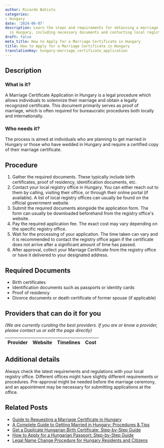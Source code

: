 ```yaml
---
author: Ricardo Batista
categories:
- Hungary
date: '2024-06-07'
description: Learn the steps and requirements for obtaining a marriage certificate
  in Hungary, including necessary documents and contacting local registry offices.
draft: false
meta_title: How to Apply for a Marriage Certificate in Hungary
title: How to Apply for a Marriage Certificate in Hungary
translationKey: hungary-marriage_certificate_application
---
```


## Description
### What is it?
A Marriage Certificate Application in Hungary is a legal procedure which allows individuals to solemnize their marriage and obtain a legally recognized certificate. This document primarily serves as proof of marriage, which is often required for bureaucratic procedures both locally and internationally.

### Who needs it?
The process is aimed at individuals who are planning to get married in Hungary or those who have wedded in Hungary and require a certified copy of their marriage certificate.

## Procedure
1. Gather the required documents. These typically include birth certificates, proof of residency, identification documents, etc.
2. Contact your local registry office in Hungary. You can either reach out to them by calling, visiting their office, or through their online portal (if available). A list of local registry offices can usually be found on the official government website.
3. Submit the required documents alongside the application form. The form can usually be downloaded beforehand from the registry office's website.
4. Pay the required application fee. The exact cost may vary depending on the specific registry office.
5. Wait for the processing of your application. The time taken can vary and it is recommended to contact the registry office again if the certificate does not arrive after a significant amount of time has passed.
6. After approval, collect your Marriage Certificate from the registry office or have it delivered to your designated address.

## Required Documents
- Birth certificates
- Identification documents such as passports or identity cards
- Proof of residency
- Divorce documents or death certificate of former spouse (if applicable)

## Providers that can do it for you

_(We are currently curating the best providers. If you are or know a provider, please contact us or edit the page directly)_

| Provider        |     Website     |     Timelines    |       Cost      |
| :-------------: | :-------------: |  :-------------: | :-------------: |

## Additional details
Always check the latest requirements and regulations with your local registry office. Different offices might have slightly different requirements or procedures. Pre-approval might be needed before the marriage ceremony, and an appointment may be necessary for submitting applications at the office.
## Related Posts

- [Guide to Requesting a Marriage Certificate in Hungary](https://tramitit.com/guides/hungary/request_for_marriage_certificates/)
- [A Complete Guide to Getting Married in Hungary: Procedures & Tips](https://tramitit.com/guides/hungary/marriage_registration/)
- [Get a Duplicate Hungarian Birth Certificate: Step-by-Step Guide](https://tramitit.com/guides/hungary/application_for_duplicate_birth_certificate/)
- [How to Apply for a Hungarian Passport: Step-by-Step Guide](https://tramitit.com/guides/hungary/passport_application/)
- [Legal Name Change Procedure for Hungary Residents and Citizens](https://tramitit.com/guides/hungary/name_change_registration/)